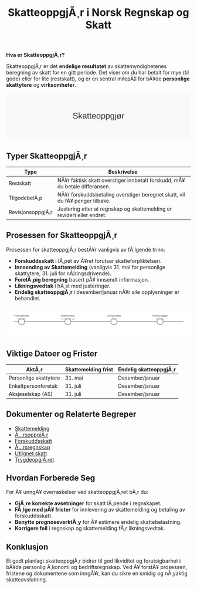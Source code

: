 ﻿---
title: "SkatteoppgjÃ¸r i Norsk Regnskap og Skatt"
meta_title: "SkatteoppgjÃ¸r i Norsk Regnskap og Skatt"
meta_description: '**Hva er SkatteoppgjÃ¸r?**'
slug: skatteoppgjor
type: blog
layout: pages/single
---

**Hva er SkatteoppgjÃ¸r?**

SkatteoppgjÃ¸r er det **endelige resultatet** av skattemyndighetenes beregning av skatt for en gitt periode. Det viser om du har betalt for mye (til gode) eller for lite (restskatt), og er en sentral milepÃ¦l for bÃ¥de **personlige skattytere** og **virksomheter**.

![Illustrasjon av prosessen skatteoppgjÃ¸r](skatteoppgjor-image.svg)

## Typer SkatteoppgjÃ¸r

| Type               | Beskrivelse                                                                                                                                           |
|--------------------|-------------------------------------------------------------------------------------------------------------------------------------------------------|
| Restskatt          | NÃ¥r faktisk skatt overstiger innbetalt forskudd, mÃ¥ du betale differansen.                                                                           |
| TilgodebelÃ¸p       | NÃ¥r forskuddsbetaling overstiger beregnet skatt, vil du fÃ¥ penger tilbake.                                                                            |
| RevisjonsoppgjÃ¸r   | Justering etter at regnskap og skattemelding er revidert eller endret.                                                                               |

## Prosessen for SkatteoppgjÃ¸r

Prosessen for skatteoppgjÃ¸r bestÃ¥r vanligvis av fÃ¸lgende trinn:

* **Forskuddsskatt** i lÃ¸pet av Ã¥ret forutser skatteforpliktelsen.
* **Innsending av Skattemelding** (vanligvis 31. mai for personlige skattytere, 31. juli for nÃ¦ringsdrivende).
* **ForelÃ¸pig beregning** basert pÃ¥ innsendt informasjon.
* **Likningsvedtak** i hÃ¸st med justeringer.
* **Endelig skatteoppgjÃ¸r** i desember/januar nÃ¥r alle opplysninger er behandlet.

![Tidslinje for skatteoppgjÃ¸r](skatteoppgjor-tidslinje.svg)

## Viktige Datoer og Frister

| AktÃ¸r                  | Skattemelding frist | Endelig skatteoppgjÃ¸r         |
|------------------------|---------------------|-------------------------------|
| Personlige skattytere  | 31. mai             | Desember/januar               |
| Enkeltpersonforetak    | 31. juli            | Desember/januar               |
| Aksjeselskap (AS)      | 31. juli            | Desember/januar               |

## Dokumenter og Relaterte Begreper

* [Skattemelding](/blogs/regnskap/skattemelding "Skattemelding - Komplett Guide til Utfylling og Innlevering")
* [Ã…rsoppgjÃ¸r](/blogs/regnskap/hva-er-aarsavslutning "Hva er Ã…rsavslutning? Ã…rsavslutning Guide")
* [Forskuddsskatt](/blogs/regnskap/hva-er-forskuddsskatt "Hva er Forskuddsskatt? Beregning og Innbetaling")
* [Ã…rsregnskap](/blogs/regnskap/hva-er-arsregnskap "Hva er Ã…rsregnskap? Innhold og Krav til Regnskapsrapportering")
* [Utlignet skatt](/blogs/regnskap/utlignet-skatt "Utlignet skatt “ Forklaring av endelig skatteoppgjÃ¸r")
* [TrygdeopgjÃ¸ret](/blogs/regnskap/trygdeopgjoret "TrygdeopgjÃ¸ret: Guide til Ã…rlig OppgjÃ¸r av Trygdeavgift og Ytelser")

## Hvordan Forberede Seg

For Ã¥ unngÃ¥ overraskelser ved skatteoppgjÃ¸ret bÃ¸r du:

* **GjÃ¸re korrekte avsetninger** for skatt lÃ¸pende i regnskapet.
* **FÃ¸lge med pÃ¥ frister** for innlevering av skattemelding og betaling av forskuddsskatt.
* **Benytte prognoseverktÃ¸y** for Ã¥ estimere endelig skattebelastning.
* **Korrigere feil** i regnskap og skattemelding fÃ¸r likningsvedtak.

## Konklusjon

Et godt planlagt skatteoppgjÃ¸r bidrar til god likviditet og forutsigbarhet i bÃ¥de personlig Ã¸konomi og bedriftsregnskap. Ved Ã¥ forstÃ¥ prosessen, fristene og dokumentene som inngÃ¥r, kan du sikre en smidig og nÃ¸yaktig skatteavslutning.





